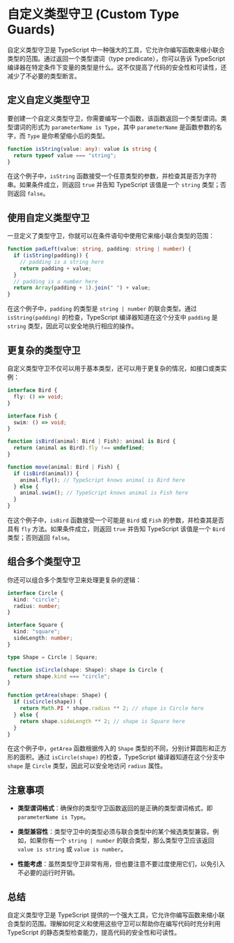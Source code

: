 # 自定义类型守卫 (Custom Type Guards)

自定义类型守卫是 TypeScript 中一种强大的工具，它允许你编写函数来缩小联合类型的范围。通过返回一个类型谓词（type predicate），你可以告诉 TypeScript 编译器在特定条件下变量的类型是什么。这不仅提高了代码的安全性和可读性，还减少了不必要的类型断言。

## 定义自定义类型守卫

要创建一个自定义类型守卫，你需要编写一个函数，该函数返回一个类型谓词。类型谓词的形式为 `parameterName is Type`，其中 `parameterName` 是函数参数的名字，而 `Type` 是你希望缩小后的类型。

```typescript
function isString(value: any): value is string {
  return typeof value === "string";
}
```

在这个例子中，`isString` 函数接受一个任意类型的参数，并检查其是否为字符串。如果条件成立，则返回 `true` 并告知 TypeScript 该值是一个 `string` 类型；否则返回 `false`。

## 使用自定义类型守卫

一旦定义了类型守卫，你就可以在条件语句中使用它来缩小联合类型的范围：

```typescript
function padLeft(value: string, padding: string | number) {
  if (isString(padding)) {
    // padding is a string here
    return padding + value;
  }
  // padding is a number here
  return Array(padding + 1).join(" ") + value;
}
```

在这个例子中，`padding` 的类型是 `string | number` 的联合类型。通过 `isString(padding)` 的检查，TypeScript 编译器知道在这个分支中 `padding` 是 `string` 类型，因此可以安全地执行相应的操作。

## 更复杂的类型守卫

自定义类型守卫不仅可以用于基本类型，还可以用于更复杂的情况，如接口或类实例：

```typescript
interface Bird {
  fly: () => void;
}

interface Fish {
  swim: () => void;
}

function isBird(animal: Bird | Fish): animal is Bird {
  return (animal as Bird).fly !== undefined;
}

function move(animal: Bird | Fish) {
  if (isBird(animal)) {
    animal.fly(); // TypeScript knows animal is Bird here
  } else {
    animal.swim(); // TypeScript knows animal is Fish here
  }
}
```

在这个例子中，`isBird` 函数接受一个可能是 `Bird` 或 `Fish` 的参数，并检查其是否具有 `fly` 方法。如果条件成立，则返回 `true` 并告知 TypeScript 该值是一个 `Bird` 类型；否则返回 `false`。

## 组合多个类型守卫

你还可以组合多个类型守卫来处理更复杂的逻辑：

```typescript
interface Circle {
  kind: "circle";
  radius: number;
}

interface Square {
  kind: "square";
  sideLength: number;
}

type Shape = Circle | Square;

function isCircle(shape: Shape): shape is Circle {
  return shape.kind === "circle";
}

function getArea(shape: Shape) {
  if (isCircle(shape)) {
    return Math.PI * shape.radius ** 2; // shape is Circle here
  } else {
    return shape.sideLength ** 2; // shape is Square here
  }
}
```

在这个例子中，`getArea` 函数根据传入的 `Shape` 类型的不同，分别计算圆形和正方形的面积。通过 `isCircle(shape)` 的检查，TypeScript 编译器知道在这个分支中 `shape` 是 `Circle` 类型，因此可以安全地访问 `radius` 属性。

## 注意事项

- **类型谓词格式**：确保你的类型守卫函数返回的是正确的类型谓词格式，即 `parameterName is Type`。
- **类型兼容性**：类型守卫中的类型必须与联合类型中的某个候选类型兼容。例如，如果你有一个 `string | number` 的联合类型，那么类型守卫应该返回 `value is string` 或 `value is number`。

- **性能考虑**：虽然类型守卫非常有用，但也要注意不要过度使用它们，以免引入不必要的运行时开销。

## 总结

自定义类型守卫是 TypeScript 提供的一个强大工具，它允许你编写函数来缩小联合类型的范围。理解如何定义和使用这些守卫可以帮助你在编写代码时充分利用 TypeScript 的静态类型检查能力，提高代码的安全性和可读性。
